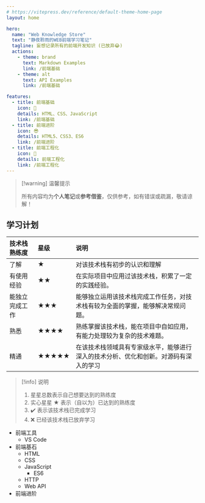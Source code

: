 ```yaml
---
# https://vitepress.dev/reference/default-theme-home-page
layout: home

hero:
  name: "Web Knowledge Store"
  text: "静夜聆雨的WEB前端学习笔记"
  tagline: 妄想记录所有的前端开发知识 (已放弃😂)
  actions:
    - theme: brand
      text: Markdown Examples
      link: /前端基础
    - theme: alt
      text: API Examples
      link: /前端基础

features:
  - title: 前端基础
    icon: 🥺
    details: HTML、CSS、JavaScript
    link: /前端基础
  - title: 前端进阶
    icon: 😎
    details: HTML5、CSS3、ES6
    link: /前端进阶
  - title: 前端工程化
    icon: 🧐
    details: 前端工程化
    link: /前端工程化
---
```


>[!warning] 温馨提示
>
>所有内容均为**个人笔记**或**参考借鉴**，仅供参考，如有错误或疏漏，敬请谅解！

## 学习计划

| 技术栈熟练度   | 星级  | 说明                                                         |
| :------------- | :---- | :----------------------------------------------------------- |
| 了解           | ★     | 对该技术栈有初步的认识和理解                                 |
| 有使用经验     | ★★    | 在实际项目中应用过该技术栈，积累了一定的实践经验。           |
| 能独立完成工作 | ★★★   | 能够独立运用该技术栈完成工作任务，对技术栈有较为全面的掌握，能够解决常规问题。 |
| 熟悉           | ★★★★  | 熟练掌握该技术栈，能在项目中自如应用，有能力处理较为复杂的技术难题。 |
| 精通           | ★★★★★ | 在该技术栈领域具有专家级水平，能够进行深入的技术分析、优化和创新。对源码有深入的学习 |

> [!info] 说明
>
> 1. 星星总数表示自己想要达到的熟练度
> 2. 实心星星 ★ 表示（自以为）已达到的熟练度
> 3. :heavy_check_mark: 表示该技术栈已完成学习
> 4. :x: 已经该技术栈已放弃学习

- 前端工具
  - VS Code
- 前端基石
  - HTML
  - CSS
  - JavaScript
    - ES6
  - HTTP
  - Web API
- 前端进阶